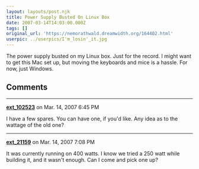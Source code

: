 ```yaml
---
layout: layouts/post.njk
title: Power Supply Busted On Linux Box
date: 2007-03-14T14:03:00.000Z
tags: []
original_url: 'https://nemorathwald.dreamwidth.org/164402.html'
userpic: ../userpics/I'm_losin'_it.jpg
---
```

The power supply busted on my Linux box. Just for the record. I might want to get this Mac set up, but moving the keyboards and mice is a hassle. For now, just Windows.

## Comments

---

**[ext_102523](https://www.dreamwidth.org/users/ext_102523)** on Mar. 14, 2007 6:45 PM

I have a few spares. You can have one, if you'd like. Any idea as to the wattage of the old one?

---

**[ext_21159](https://www.dreamwidth.org/users/ext_21159)** on Mar. 14, 2007 7:08 PM

It was currently running on 400 watts. I know we tried a 250 watt while building it, and it wasn't enough. Can I come and pick one up?
